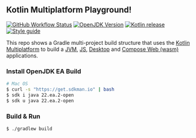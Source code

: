 Kotlin Multiplatform Playground!
----------

[![GitHub Workflow Status][gha_badge]][gha_url]
[![OpenJDK Version][java_img]][java_url]
[![Kotlin release][kt_img]][kt_url]
[![Style guide][ktfmt_img]][ktfmt_url]

This repo shows a Gradle multi-project build structure that uses the [Kotlin Multiplatform][Kotlin Multiplatform] to
build a [JVM][Kotlin-JVM], [JS][Kotlin-JS], [Desktop][Compose-Multiplatform]
and [Compose Web (wasm)][Compose-Multiplatform] applications.

### Install OpenJDK EA Build

```bash
# Mac OS
$ curl -s "https://get.sdkman.io" | bash
$ sdk i java 22.ea.2-open
$ sdk u java 22.ea.2-open
```

### Build & Run

```bash
$ ./gradlew build
```

<!-- Badges -->

[java_url]: https://jdk.java.net/22/

[java_img]: https://img.shields.io/badge/OpenJDK-22-ea791d?logo=java&style=for-the-badge&logoColor=ea791d

[kt_url]: https://github.com/JetBrains/kotlin/releases/latest

[kt_img]: https://img.shields.io/github/v/release/Jetbrains/kotlin?include_prereleases&color=7f53ff&label=Kotlin&logo=kotlin&logoColor=7f53ff&style=for-the-badge

[gha_url]: https://github.com/sureshg/kotlin-mpp-playground/actions/workflows/build.yml

[gha_badge]: https://img.shields.io/github/actions/workflow/status/sureshg/kotlin-mpp-playground/build.yml?branch=main&color=green&label=Build&logo=Github-Actions&logoColor=green&style=for-the-badge

[sty_url]: https://kotlinlang.org/docs/coding-conventions.html

[sty_img]: https://img.shields.io/badge/style-Kotlin--Official-40c4ff.svg?style=for-the-badge&logo=kotlin&logoColor=40c4ff

[ktfmt_url]: https://github.com/facebookincubator/ktfmt#ktfmt

[ktfmt_img]: https://img.shields.io/badge/code%20style-%E2%9D%A4-FF4081.svg?logo=kotlin&style=for-the-badge&logoColor=FF4081

[Kotlin Multiplatform DSL]: https://kotlinlang.org/docs/multiplatform-dsl-reference.html

[Kotlin Multiplatform]: https://kotlinlang.org/docs/multiplatform.html

[Kotlin-JVM]: https://kotlinlang.org/docs/jvm-get-started.html

[Kotlin-JS]: https://kotlinlang.org/docs/js-project-setup.html

[Compose-Multiplatform]: https://github.com/JetBrains/compose-multiplatform
